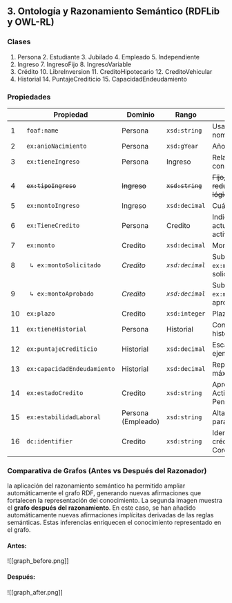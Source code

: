 ## 3. Ontología y Razonamiento Semántico (RDFLib y OWL-RL)
### Clases

1. Persona
	2. Estudiante
	3. Jubilado
	4. Empleado
	5. Independiente
2. Ingreso
	7. IngresoFijo
	8. IngresoVariable
3. Crédito
	10. LibreInversion
	11. CreditoHipotecario
	12. CreditoVehicular
4. Historial
	14. PuntajeCrediticio
	15. CapacidadEndeudamiento

### Propiedades
|       | Propiedad                   | Dominio            | Rango            | Comentario                                                        |
| ----- | --------------------------- | ------------------ | ---------------- | ----------------------------------------------------------------- |
| 1     | `foaf:name`                 | Persona            | `xsd:string`     | Usa FOAF para el nombre de la persona.                            |
| 2     | `ex:anioNacimiento`         | Persona            | `xsd:gYear`      | Año de nacimiento.                                                |
| 3     | `ex:tieneIngreso`           | Persona            | Ingreso          | Relaciona a una persona con su ingreso (objeto).                  |
| ~~4~~ | ~~`ex:tipoIngreso`~~        | ~~Ingreso~~        | ~~`xsd:string`~~ | ~~Fijo, variable (puede redundar pero útil para lógica difusa).~~ |
| 5     | `ex:montoIngreso`           | Ingreso            | `xsd:decimal`    | Cuánto gana la persona.                                           |
| 6     | `ex:TieneCredito`           | Persona            | Credito          | Indica los créditos que actualmente tiene activos.                |
| 7     | `ex:monto`                  | Credito            | `xsd:decimal`    | Monto del crédito.                                                |
| 8     | ` ↳ ex:montoSolicitado`     | *Credito*          | *`xsd:decimal`*  | Subpropiedad de `ex:monto`: monto solicitado.                     |
| 9     | ` ↳ ex:montoAprobado`       | *Credito*          | *`xsd:decimal`*  | Subpropiedad de `ex:monto`: monto aprobado.                       |
| 10    | `ex:plazo`                  | Credito            | `xsd:integer`    | Plazo en meses o años.                                            |
| 11    | `ex:tieneHistorial`         | Persona            | Historial        | Conecta persona con su historial.                                 |
| 12    | `ex:puntajeCrediticio`      | Historial          | `xsd:decimal`    | Escala de 0 a 1000, por ejemplo.                                  |
| 13    | `ex:capacidadEndeudamiento` | Historial          | `xsd:decimal`    | Representa el monto máximo calculado.                             |
| 14    | `ex:estadoCredito`          | Credito            | `xsd:string`     | Aprobado, Rechazado, Activo, PendienteDeAprobación.               |
| 15    | `ex:estabilidadLaboral`     | Persona (Empleado) | `xsd:string`     | Alta, media, baja (útil para lógica difusa).                      |
| 16    | `dc:identifier`             | Credito            | `xsd:string`     | Identificador único del crédito (usa Dublin Core).                |
### Comparativa de Grafos (Antes vs Después del Razonador)
la aplicación del razonamiento semántico ha permitido ampliar automáticamente el grafo RDF, generando nuevas afirmaciones que fortalecen la representación del conocimiento.
La segunda imagen muestra el **grafo después del razonamiento**. En este caso, se han añadido automáticamente nuevas afirmaciones implícitas derivadas de las reglas semánticas. Estas inferencias enriquecen el conocimiento representado en el grafo.
#### Antes:
![[graph_before.png]]
#### Después:
![[graph_after.png]]